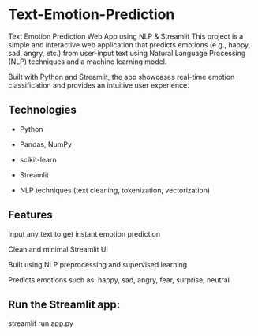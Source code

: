 # Text-Emotion-Prediction
Text Emotion Prediction Web App using NLP & Streamlit
This project is a simple and interactive web application that predicts emotions (e.g., happy, sad, angry, etc.) from user-input text using Natural Language Processing (NLP) techniques and a machine learning model.

Built with Python and Streamlit, the app showcases real-time emotion classification and provides an intuitive user experience.

## Technologies

- Python

- Pandas, NumPy

- scikit-learn

- Streamlit

- NLP techniques (text cleaning, tokenization, vectorization)

## Features

Input any text to get instant emotion prediction

Clean and minimal Streamlit UI

Built using NLP preprocessing and supervised learning

Predicts emotions such as: happy, sad, angry, fear, surprise, neutral

## Run the Streamlit app:

streamlit run app.py

